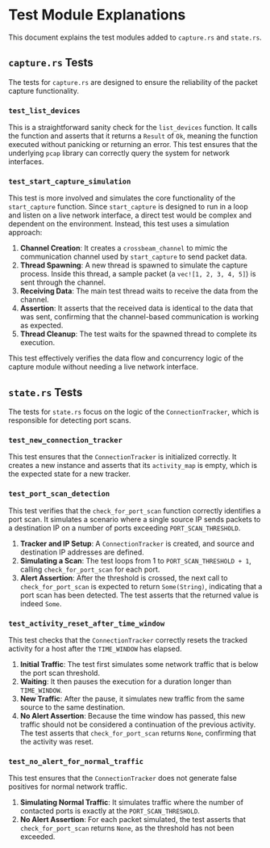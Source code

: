 
# Test Module Explanations

This document explains the test modules added to `capture.rs` and `state.rs`.

## `capture.rs` Tests

The tests for `capture.rs` are designed to ensure the reliability of the packet capture functionality.

### `test_list_devices`

This is a straightforward sanity check for the `list_devices` function. It calls the function and asserts that it returns a `Result` of `Ok`, meaning the function executed without panicking or returning an error. This test ensures that the underlying `pcap` library can correctly query the system for network interfaces.

### `test_start_capture_simulation`

This test is more involved and simulates the core functionality of the `start_capture` function. Since `start_capture` is designed to run in a loop and listen on a live network interface, a direct test would be complex and dependent on the environment. Instead, this test uses a simulation approach:

1.  **Channel Creation**: It creates a `crossbeam_channel` to mimic the communication channel used by `start_capture` to send packet data.
2.  **Thread Spawning**: A new thread is spawned to simulate the capture process. Inside this thread, a sample packet (a `vec![1, 2, 3, 4, 5]`) is sent through the channel.
3.  **Receiving Data**: The main test thread waits to receive the data from the channel.
4.  **Assertion**: It asserts that the received data is identical to the data that was sent, confirming that the channel-based communication is working as expected.
5.  **Thread Cleanup**: The test waits for the spawned thread to complete its execution.

This test effectively verifies the data flow and concurrency logic of the capture module without needing a live network interface.

## `state.rs` Tests

The tests for `state.rs` focus on the logic of the `ConnectionTracker`, which is responsible for detecting port scans.

### `test_new_connection_tracker`

This test ensures that the `ConnectionTracker` is initialized correctly. It creates a new instance and asserts that its `activity_map` is empty, which is the expected state for a new tracker.

### `test_port_scan_detection`

This test verifies that the `check_for_port_scan` function correctly identifies a port scan. It simulates a scenario where a single source IP sends packets to a destination IP on a number of ports exceeding `PORT_SCAN_THRESHOLD`.

1.  **Tracker and IP Setup**: A `ConnectionTracker` is created, and source and destination IP addresses are defined.
2.  **Simulating a Scan**: The test loops from 1 to `PORT_SCAN_THRESHOLD + 1`, calling `check_for_port_scan` for each port.
3.  **Alert Assertion**: After the threshold is crossed, the next call to `check_for_port_scan` is expected to return `Some(String)`, indicating that a port scan has been detected. The test asserts that the returned value is indeed `Some`.

### `test_activity_reset_after_time_window`

This test checks that the `ConnectionTracker` correctly resets the tracked activity for a host after the `TIME_WINDOW` has elapsed.

1.  **Initial Traffic**: The test first simulates some network traffic that is below the port scan threshold.
2.  **Waiting**: It then pauses the execution for a duration longer than `TIME_WINDOW`.
3.  **New Traffic**: After the pause, it simulates new traffic from the same source to the same destination.
4.  **No Alert Assertion**: Because the time window has passed, this new traffic should not be considered a continuation of the previous activity. The test asserts that `check_for_port_scan` returns `None`, confirming that the activity was reset.

### `test_no_alert_for_normal_traffic`

This test ensures that the `ConnectionTracker` does not generate false positives for normal network traffic.

1.  **Simulating Normal Traffic**: It simulates traffic where the number of contacted ports is exactly at the `PORT_SCAN_THRESHOLD`.
2.  **No Alert Assertion**: For each packet simulated, the test asserts that `check_for_port_scan` returns `None`, as the threshold has not been exceeded.
